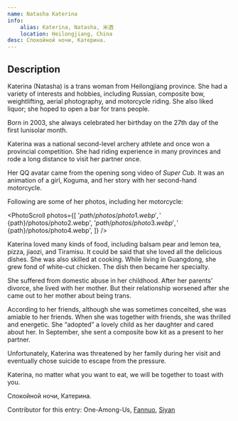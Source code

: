 ```yaml
---
name: Natasha Katerina
info:
    alias: Katerina, Natasha, 米酒
    location: Heilongjiang, China
desc: Спокойной ночи, Катерина.
---
```


## Description

Katerina (Natasha) is a trans woman from Heilongjiang province. She had a variety of interests and hobbies, including Russian, composite bow, weightlifting, aerial photography, and motorcycle riding.
She also liked liquor; she hoped to open a bar for trans people.

Born in 2003, she always celebrated her birthday on the 27th day of the first lunisolar month.

Katerina was a national second-level archery athlete and once won a provincial competition.
She had riding experience in many provinces and rode a long distance to visit her partner once.

Her QQ avatar came from the opening song video of *Super Cub*. It was an animation of a girl, Koguma, and her story with her second-hand motorcycle.

Following are some of her photos, including her motorcycle:

<PhotoScroll photos={[
    '${path}/photos/photo1.webp',
    '${path}/photos/photo2.webp',
    '${path}/photos/photo3.webp',
    '${path}/photos/photo4.webp',
]} />

Katerina loved many kinds of food, including balsam pear and lemon tea, pizza, jiaozi, and Tiramisu.
It could be said that she loved all the delicious dishes.
She was also skilled at cooking.
While living in Guangdong, she grew fond of white-cut chicken.
The dish then became her specialty.

She suffered from domestic abuse in her childhood.
After her parents’ divorce, she lived with her mother.
But their relationship worsened after she came out to her mother about being trans.

According to her friends, although she was sometimes conceited, she was amiable to her friends.
When she was together with friends, she was thrilled and energetic.
She “adopted” a lovely child as her daughter and cared about her.
In September, she sent a composite bow kit as a present to her partner.

Unfortunately, Katerina was threatened by her family during her visit and eventually chose suicide to escape from the pressure.

Katerina, no matter what you want to eat, we will be together to toast with you.

Спокойной ночи, Катерина.

Contributor for this entry: One-Among-Us, [Fannuo](https://twitter.com/FANNUO520), [Siyan](https://twitter.com/siyan_MTF)
